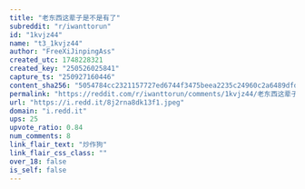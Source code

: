 ```yaml
---
title: "老东西这辈子是不是有了"
subreddit: "r/iwanttorun"
id: "1kvjz44"
name: "t3_1kvjz44"
author: "FreeXiJinpingAss"
created_utc: 1748228321
created_key: "250526025841"
capture_ts: "250927160446"
content_sha256: "5054784cc2321157727ed6744f3475beea2235c24960c2a6489dfdac9853b4f2"
permalink: "https://reddit.com/r/iwanttorun/comments/1kvjz44/老东西这辈子是不是有了/"
url: "https://i.redd.it/8j2rna8dk13f1.jpeg"
domain: "i.redd.it"
ups: 25
upvote_ratio: 0.84
num_comments: 8
link_flair_text: "炒作狗"
link_flair_css_class: ""
over_18: false
is_self: false
---
```


